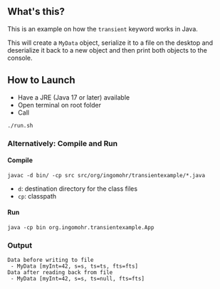 ## What's this?
This is an example on how the `transient` keyword works in Java.

This will create a `MyData` object, serialize it to a file on the desktop and deserialize it back to a new object and then print both objects to the console.


## How to Launch
- Have a JRE (Java 17 or later) available
- Open terminal on root folder
- Call

`./run.sh`


### Alternatively: Compile and Run
#### Compile
`javac -d bin/ -cp src src/org/ingomohr/transientexample/*.java`

- `d`: destination directory for the class files
- `cp`: classpath

#### Run
`java -cp bin org.ingomohr.transientexample.App`


### Output
```
Data before writing to file
 - MyData [myInt=42, s=s, ts=ts, fts=fts]
Data after reading back from file
 - MyData [myInt=42, s=s, ts=null, fts=fts]
```
